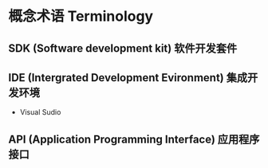 # 概念术语 Terminology

## SDK (Software development kit) 软件开发套件

## IDE (Intergrated Development Evironment) 集成开发环境
- Visual Sudio

## API (Application Programming Interface) 应用程序接口